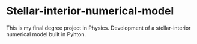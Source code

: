 # Stellar-interior-numerical-model
This is my final degree project in Physics. Development of a stellar-interior numerical model built in Pyhton.
